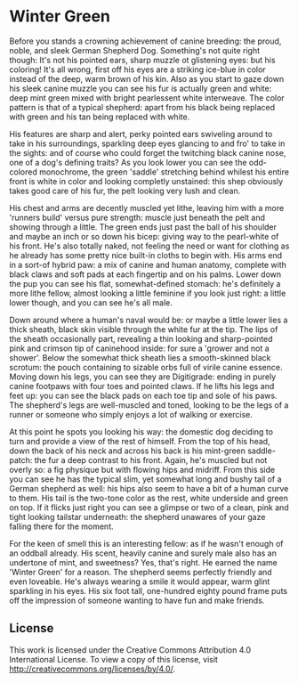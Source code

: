 # Winter Green

Before you stands a crowning achievement of canine breeding: the proud, noble, and sleek German Shepherd Dog. Something's not quite right though: It's not his pointed ears, sharp muzzle ot glistening eyes: but his coloring! It's all wrong, first off his eyes are a striking ice-blue in color instead of the deep, warm brown of his kin. Also as you start to gaze down his sleek canine muzzle you can see his fur is actually green and white: deep mint green mixed with bright pearlessent white interweave. The color pattern is that of a typical shepherd: apart from his black being replaced with green and his tan being replaced with white.

His features are sharp and alert, perky pointed ears swiveling around to take in his surroundings, sparkling deep eyes glancing to and fro' to take in the sights: and of course who could forget the twitching black canine nose, one of a dog's defining traits? As you look lower you can see the odd-colored monochrome, the green 'saddle' stretching behind whilest his entire front is white in color and looking completly unstained: this shep obviously takes good care of his fur, the pelt looking very lush and clean.

His chest and arms are decently muscled yet lithe, leaving him with a more 'runners build' versus pure strength: muscle just beneath the pelt and showing through a little. The green ends just past the ball of his shoulder and maybe an inch or so down his bicep: giving way to the pearl-white of his front. He's also totally naked, not feeling the need or want for clothing as he already has some pretty nice built-in cloths to begin with. His arms end in a sort-of hybrid paw: a mix of canine and human anatomy, complete with black claws and soft pads at each fingertip and on his palms. Lower down the pup you can see his flat, somewhat-defined stomach: he's definitely a more lithe fellow, almost looking a little feminine if you look just right: a little lower though, and you can see he's all male.

Down around where a human's naval would be: or maybe a little lower lies a thick sheath, black skin visible through the white fur at the tip. The lips of the sheath occasionally part, revealing a thin looking and sharp-pointed pink and crimson tip of caninehood inside: for sure a 'grower and not a shower'. Below the somewhat thick sheath lies a smooth-skinned black scrotum: the pouch containing to sizable orbs full of virile canine essence. Moving down his legs, you can see they are Digitigrade: ending in purely canine footpaws with four toes and pointed claws. If he lifts his legs and feet up: you can see the black pads on each toe tip and sole of his paws. The shepherd's legs are well-muscled and toned, looking to be the legs of a runner or someone who simply enjoys a lot of walking or exercise.

At this point he spots you looking his way: the domestic dog deciding to turn and provide a view of the rest of himself. From the top of his head, down the back of his neck and across his back is his mint-green saddle-patch: the fur a deep contrast to his front. Again, he's muscled but not overly so: a fig physique but with flowing hips and midriff. From this side you can see he has the typical slim, yet somewhat long and bushy tail of a German shepherd as well: his hips also seem to have a bit of a human curve to them. His tail is the two-tone color as the rest, white underside and green on top. If it flicks just right you can see a glimpse or two of a clean, pink and tight looking tailstar underneath: the shepherd unawares of your gaze falling there for the moment. 

For the keen of smell this is an interesting fellow: as if he wasn't enough of an oddball already. His scent, heavily canine and surely male also has an undertone of mint, and sweetness? Yes, that's right. He earned the name 'Winter Green' for a reason. The shepherd seems perfectly friendly and even loveable. He's always wearing a smile it would appear, warm glint sparkling in his eyes. His six foot tall, one-hundred eighty pound frame puts off the impression of someone wanting to have fun and make friends.

## License

This work is licensed under the Creative Commons Attribution 4.0 International License. To view a copy of this license, visit http://creativecommons.org/licenses/by/4.0/.